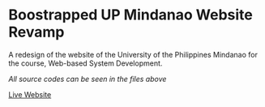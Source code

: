 # Boostrapped UP Mindanao Website Revamp
 A redesign of the website of the University of the Philippines Mindanao for the course, Web-based System Development.

*All source codes can be seen in the files above*

[Live Website](https://arjsarmiento.github.io/Bootstrapped-UP-Min-Website/)
